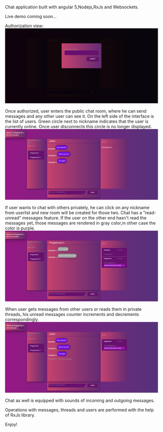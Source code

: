 
Chat application built with angular 5,Nodejs,RxJs and Websockets.

Live demo coming soon...

Authorization view:
![authorization](screen_authorization.png)

Once authorized, user enters the public chat room, where he can send messages and any other user can see it.
On the left side of the interface is the list of users. Green circle next to nickname indicates that the user is currently online. Once user disconnects this circle is no longer displayed.
![public chat room](screen_chat_public_room.png)

If user wants to chat with others privately, he can click on any nickname from userlist and new room will be created for those two.
Chat has a "read-unread" messages feature. If the user on the other end hasn't read the messages yet, those messages are rendered in gray color,in other case the color is purple.
![private chat room](screen_private_unread.png)

When user gets messages from other users or reads them in private threads, his unread messages counter increments and decrements correspondingly.
![new messages counter](screen_newmessages.png)

Chat as well is equipped with sounds of incoming and outgoing messages.

Operations with messages, threads and users are performed with the help of RxJs library.

Enjoy!
